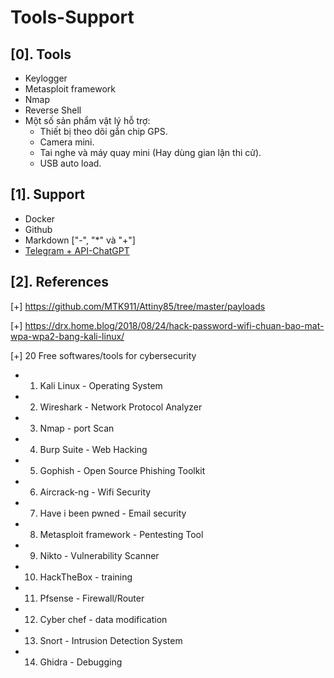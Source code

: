 # Tools-Support

## [0]. Tools

- Keylogger
- Metasploit framework
- Nmap
- Reverse Shell
- Một số sản phẩm vật lý hỗ trợ:
    * Thiết bị theo dõi gắn chip GPS.
    * Camera mini.
    * Tai nghe và máy quay mini (Hay dùng gian lận thi cử).
    * USB auto load.

## [1]. Support

- Docker
- Github
- Markdown ["-", "*" và "+"]
- [Telegram + API-ChatGPT](https://www.facebook.com/groups/j2team.community/permalink/2070108753321234/?mibextid=S66gvF) 

## [2]. References

[+] https://github.com/MTK911/Attiny85/tree/master/payloads

[+] https://drx.home.blog/2018/08/24/hack-password-wifi-chuan-bao-mat-wpa-wpa2-bang-kali-linux/

[+] 20 Free softwares/tools for cybersecurity
- 1. Kali Linux - Operating System
- 2. Wireshark - Network Protocol Analyzer
- 3. Nmap - port Scan
- 4. Burp Suite - Web Hacking
- 5. Gophish - Open Source Phishing Toolkit
- 6. Aircrack-ng - Wifi Security
- 7. Have i been pwned - Email security
- 8. Metasploit framework - Pentesting Tool
- 9. Nikto - Vulnerability Scanner
- 10. HackTheBox - training
- 11. Pfsense - Firewall/Router
- 12. Cyber chef - data modification
- 13. Snort - Intrusion Detection System
- 14. Ghidra - Debugging


